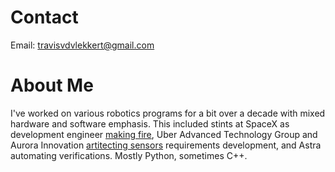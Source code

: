# Contact
Email: travisvdvlekkert@gmail.com

# About Me
I've worked on various robotics programs for a bit over a decade with mixed hardware and software emphasis. This included stints at SpaceX as development engineer [making fire](https://youtu.be/0zOzk0keqU8), Uber Advanced Technology Group and Aurora Innovation [artitecting sensors](https://aurora.tech/blog/meet-fusion-the-aurora-drivers-next-generation) requirements development, and Astra automating verifications. Mostly Python, sometimes C++.